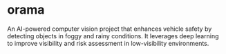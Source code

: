 # orama
An AI-powered computer vision project that enhances vehicle safety by detecting objects in foggy and rainy conditions. It leverages deep learning to improve visibility and risk assessment in low-visibility environments.
